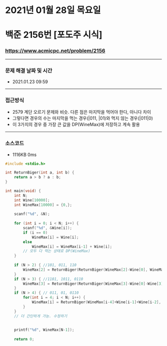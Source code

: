 
# 2021년 01월 28일 목요일
# 백준 2156번 [포도주 시식]
### https://www.acmicpc.net/problem/2156

---

### 문제 해결 날짜 및 시간
- 2021.01.23 09:59

---
### 접근방식
- 2579 계단 오르기 문제와 비슷. 다른 점은 마지막을 먹어야 한다, 아니다 차이
- 그렇다면 경우의 수는 마지막을 먹는 경우(|011, |01)와 먹지 않는 경우(|011|0)
- 이 3가지의 경우 중 가장 큰 값을 DP(WineMax)에 저장하고 계속 활용

---
### 소스코드
- 1116KB 0ms

```C
#include <stdio.h>

int ReturnBiger(int a, int b) {
	return a > b ? a : b;
}

int main(void) {
	int N;
	int Wine[10000];
	int WineMax[10000] = {0,};
	
	scanf("%d", &N);
	
	for (int i = 0; i < N; i++) {
		scanf("%d", &Wine[i]);
		if (i == 0)
			WineMax[i] = Wine[i];
		else
			WineMax[i] = WineMax[i-1] + Wine[i];
		// 모두 다 먹는 상태로 DP(WineMax) 
	}
	
	if (N > 2) { //101, 011, 110
		WineMax[2] = ReturnBiger(ReturnBiger(WineMax[2]-Wine[0], WineMax[2]-Wine[1]), WineMax[2]-Wine[2]);
	}
	if (N > 3) { //1101, 1011, 0110
		WineMax[3] = ReturnBiger(ReturnBiger(WineMax[3]-Wine[0]-Wine[3], WineMax[3]-Wine[1]), WineMax[3]-Wine[2]);
	}
	if (N > 4) { // 011, 01, 0110
		for(int i = 4; i < N; i++) {
			WineMax[i] = ReturnBiger(WineMax[i-4]+Wine[i-1]+Wine[i-2], ReturnBiger(WineMax[i-3]+Wine[i-1], WineMax[i-2])+Wine[i]);
		}
	}
	// 더 간단하게 가능. 수정하기 
	
	
	printf("%d", WineMax[N-1]);
	
	return 0;
```
